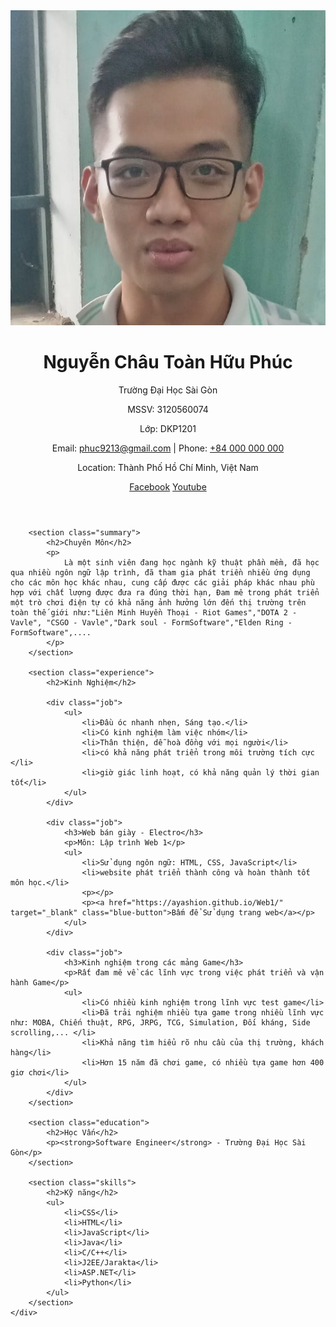 <!DOCTYPE html>
<html lang="en">
<head>
    <meta charset="UTF-8">
    <meta name="viewport" content="width=device-width, initial-scale=1.0">
    <meta http-equiv="X-UA-Compatible" content="ie=edge">
    <title>Nguyễn Châu Toàn Hữu Phúc - CV</title>
    <link rel="stylesheet" href="styles.css">
</head>
<body>
    <div class="container">
        <header>
            <div class="header-content">
                <div class="profile-image">
                    <img src="avatar.jpg" alt="Profile Picture ">
                </div>
                <div class="header-text">
                    <h1>Nguyễn Châu Toàn Hữu Phúc</h1>
                    <p>Trường Đại Học Sài Gòn</p>
                    <p>MSSV: 3120560074</p>
                    <p>Lớp: DKP1201</p>
                    <div class="contact-info">
                        <p>Email: <a href="#">phuc9213@gmail.com</a> | Phone: <a href="#" type="Phone">+84 000 000 000</a></p>
                        <p>Location: Thành Phố Hồ Chí Minh, Việt Nam</p>
                        <p>  
                            <a href="https://www.facebook.com/AyaRushi" target="_blank">Facebook</a>
                            <a href="https://www.youtube.com/@AyaRushi" target="_blank">Youtube</a>
                        </p>
                    </div>
                </div>
            </div>
        </header>

        <section class="summary">
            <h2>Chuyên Môn</h2>
            <p>
                Là một sinh viên đang học ngành kỹ thuật phần mềm, đã học qua nhiều ngôn ngữ lập trình, đã tham gia phát triền nhiều ứng dụng cho các môn học khác nhau, cung cấp được các giải pháp khác nhau phù hợp với chất lượng được đưa ra đúng thời hạn, Đam mê trong phát triển một trò chơi điện tự có khả năng ảnh hưởng lớn đến thị trường trên toàn thế giới như:"Liên Minh Huyền Thoại - Riot Games","DOTA 2 - Vavle", "CSGO - Vavle","Dark soul - FormSoftware","Elden Ring - FormSoftware",....
            </p>
        </section>

        <section class="experience">
            <h2>Kinh Nghiệm</h2>

            <div class="job">
                <ul>
                    <li>Đầu óc nhanh nhẹn, Sáng tạo.</li>
                    <li>Có kinh nghiệm làm việc nhóm</li>
                    <li>Thân thiện, dễ hoà đồng với mọi người</li>
                    <li>có khả năng phát triển trong môi trường tích cực </li>
                    <li>giờ giác linh hoạt, có khả năng quản lý thời gian tốt</li>
                </ul>
            </div>

            <div class="job">
                <h3>Web bán giày - Electro</h3>
                <p>Môn: Lập trình Web 1</p>
                <ul>
                    <li>Sử dụng ngôn ngữ: HTML, CSS, JavaScript</li>
                    <li>website phát triển thành công và hoàn thành tốt môn học.</li>
                    <p></p>
                    <p><a href="https://ayashion.github.io/Web1/"  target="_blank" class="blue-button">Bấm để Sử dụng trang web</a></p>
                </ul>
            </div>
        
            <div class="job">
                <h3>Kinh nghiệm trong các mảng Game</h3>
                <p>Rất đam mê về các lĩnh vực trong việc phát triển và vận hành Game</p>
                <ul>
                    <li>Có nhiều kinh nghiệm trong lĩnh vực test game</li>
                    <li>Đã trải nghiệm nhiều tựa game trong nhiều lĩnh vực như: MOBA, Chiến thuật, RPG, JRPG, TCG, Simulation, Đối kháng, Side scrolling,... </li>
                    <li>Khả năng tìm hiểu rõ nhu cầu của thị trường, khách hàng</li>
                    <li>Hơn 15 năm đã chơi game, có nhiều tựa game hơn 400 giơ chơi</li>
                </ul>
            </div>
        </section>

        <section class="education">
            <h2>Học Vấn</h2>
            <p><strong>Software Engineer</strong> - Trường Đại Học Sài Gòn</p>
        </section>

        <section class="skills">
            <h2>Kỹ năng</h2>
            <ul>
                <li>CSS</li>
                <li>HTML</li>
                <li>JavaScript</li>
                <li>Java</li>
                <li>C/C++</li>
                <li>J2EE/Jarakta</li>
                <li>ASP.NET</li>
                <li>Python</li>
            </ul>
        </section>
    </div>
</body>
</html>
